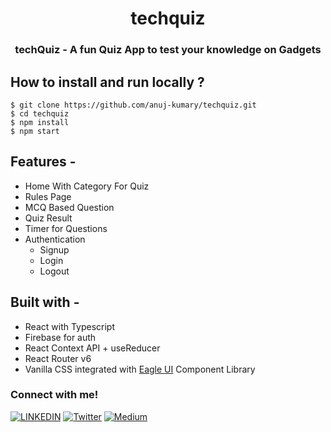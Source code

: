 <div align="center">
  <h1>techquiz</h1>
  <h3 align="center">techQuiz - A fun Quiz App to test your knowledge on Gadgets </h3>
</div>

## **How to install and run locally ?**

```
$ git clone https://github.com/anuj-kumary/techquiz.git
$ cd techquiz
$ npm install
$ npm start
```
## **Features -**

- Home With Category For Quiz
- Rules Page
- MCQ Based Question
- Quiz Result
- Timer for Questions
- Authentication
  - Signup
  - Login
  - Logout


## **Built with -**

- React with Typescript
- Firebase for auth
- React Context API + useReducer
- React Router v6
- Vanilla CSS integrated with [Eagle UI](http://eagleui.netlify.app/) Component Library

### Connect with me!
[![LINKEDIN](https://img.shields.io/badge/LinkedIn-0077B5?style=for-the-badge&logo=linkedin&logoColor=white)](https://www.linkedin.com/in/anujkumar-yadav-29b2521aa/)
[![Twitter](https://img.shields.io/badge/Twitter-1DA1F2?style=for-the-badge&logo=twitter&logoColor=white)](https://twitter.com/TheRealAnujK)
[![Medium](https://img.shields.io/badge/Medium-12100E?style=for-the-badge&logo=medium&logoColor=white)](https://anujf0510.medium.com/)


